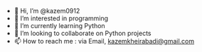 - 👋 Hi, I’m @kazem0912
- 👀 I’m interested in programming
- 🌱 I’m currently learning Python
- 💞️ I’m looking to collaborate on Python projects
- 📫 How to reach me : via Email, kazemkheirabadi@gmail.com

<!---
kazem0912/kazem0912 is a ✨ special ✨ repository because its `README.md` (this file) appears on your GitHub profile.
You can click the Preview link to take a look at your changes.
--->
